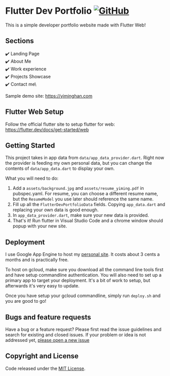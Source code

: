 # Flutter Dev Portfolio  [![GitHub](https://img.shields.io/github/license/yiminghan/Flutter-Dev-Portfolio?color=blue)](https://github.com/yiminghan/Flutter-Dev-Portfolio/blob/master/LICENSE)

This is a simple developer portfolio website made with Flutter Web!

## Sections 
✔️ Landing Page\
✔️ About Me \
✔️ Work experience\
✔️ Projects Showcase\
✔️ Contact me\

Sample demo site: https://yiminghan.com

## Flutter Web Setup

Follow the official flutter site to setup flutter for web: 
https://flutter.dev/docs/get-started/web

## Getting Started

This project takes in app data from `data/app_data_provider.dart`.
Right now the provider is feeding my own personal data, but you can change the contents of `data/app_data.dart` to display your own.

What you will need to do:

1. Add a `assets/background.jpg` and `assets/resume_yiming.pdf` in pubspec.yaml.  For resume, you can choose a different resume name, but the `ResumeModel` you use later should reference the same name.
2. Fill up all the `FlutterDevPortfolioData` fields.  Copying `app_data.dart` and replacing your own data is good enough.
3. In `app_data_provider.dart`, make sure your new data is provided.
4. That's it!  Run flutter in Visual Studio Code and a chrome window should popup with your new site.

## Deployment

I use Google App Engine to host my [personal site](https://yiminghan.com). It costs about 3 cents a months and is practically free.

To host on gcloud, make sure you download all the command line tools first and have setup commandline authentication.  You will also need to set up a primary app to target your deployment.  It's a bit of work to setup, but afterwards it's very easy to update.

Once you have setup your gcloud commandline, simply run `deploy.sh` and you are good to go!

## Bugs and feature requests

Have a bug or a feature request? Please first read the issue guidelines and search for existing and closed issues. If your problem or idea is not addressed yet, [please open a new issue](https://github.com/yiminghan/Flutter-Dev-Portfolio/issues/new)

## Copyright and License 
Code released under the [MIT License](LICENSE).
